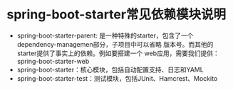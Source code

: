 # spring-boot-starter常见依赖模块说明

- spring-boot-starter-parent: 是一种特殊的starter，包含了一个 dependency-managemen部分，子项目中可以省略 版本号。而其他的starter提供了事实上的依赖。例如要搭建一个 web应用，需要我们提供：spring-boot-starter-web
- spring-boot-starter：核心模块，包括自动配置支持、日志和YAML
- spring-boot-starter-test：测试模块，包括JUnit、Hamcrest、Mockito
